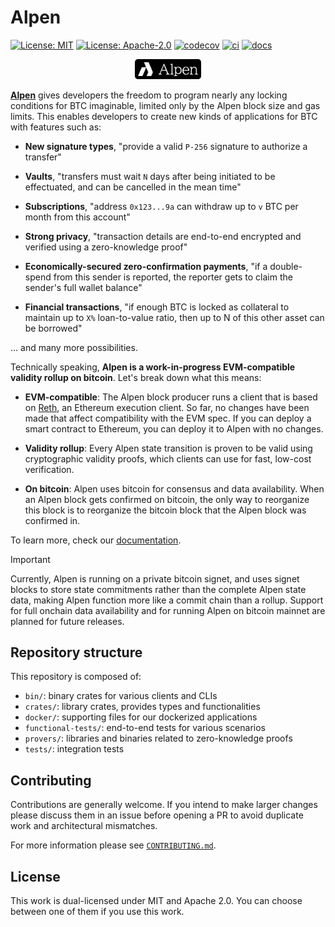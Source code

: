 # Alpen

[![License: MIT](https://img.shields.io/badge/License-MIT-blue.svg)](https://opensource.org/licenses/MIT)
[![License: Apache-2.0](https://img.shields.io/badge/License-Apache-blue.svg)](https://opensource.org/licenses/apache-2-0)
[![codecov](https://codecov.io/gh/alpenlabs/alpen/branch/main/graph/badge.svg?token=Q3ZYY44GN7)](https://codecov.io/gh/alpenlabs/strata)
[![ci](https://github.com/alpenlabs/alpen/actions/workflows/lint.yml/badge.svg?event=push)](https://github.com/alpenlabs/alpen/actions)
[![docs](https://img.shields.io/badge/docs-strata-orange)](https://docs.stratabtc.org)

<p align="center">
  <img src="https://raw.githubusercontent.com/alpenlabs/.github/76e8490215c5c1e21d98ad28380bdd88b1bf6e4d/profile/images/logo.png" alt="Alpen Labs Logo" width="21%">
</p>

[**Alpen**](https://alpenlabs.io) gives developers the freedom to program nearly
any locking conditions for BTC imaginable,
limited only by the Alpen block size and gas limits.
This enables developers to create new kinds of applications for BTC
with features such as:

- **New signature types**, "provide a valid `P-256` signature to authorize a transfer"

- **Vaults**, "transfers must wait `N` days after being initiated to be effectuated,
  and can be cancelled in the mean time"

- **Subscriptions**, "address `0x123...9a` can withdraw up to `v` BTC 
  per month from this account"

- **Strong privacy**, "transaction details are end-to-end encrypted
  and verified using a zero-knowledge proof"

- **Economically-secured zero-confirmation payments**,
  "if a double-spend from this sender is reported,
  the reporter gets to claim the sender's full wallet balance"

- **Financial transactions**,
  "if enough BTC is locked as collateral to maintain up
  to `X%` loan-to-value ratio,
  then up to N of this other asset can be borrowed"

... and many more possibilities.

Technically speaking,
**Alpen is a work-in-progress EVM-compatible validity rollup on bitcoin**.
Let's break down what this means:

- **EVM-compatible**: The Alpen block producer runs a client that is based on
  [Reth](https://github.com/paradigmxyz/reth),
  an Ethereum execution client.
  So far, no changes have been made that affect compatibility with the EVM spec.
  If you can deploy a smart contract to Ethereum,
  you can deploy it to Alpen with no changes.

- **Validity rollup**: Every Alpen state transition is proven to
  be valid using cryptographic validity proofs,
  which clients can use for fast, low-cost verification.

- **On bitcoin**: Alpen uses bitcoin for consensus and data availability.
  When an Alpen block gets confirmed on bitcoin,
  the only way to reorganize this block is to reorganize
  the bitcoin block that the Alpen block was confirmed in.

To learn more, check our [documentation](https://docs.stratabtc.org).

> [!IMPORTANT]
> Currently,
> Alpen is running on a private bitcoin signet,
> and uses signet blocks to store state commitments rather than
> the complete Alpen state data,
> making Alpen function more like a commit chain than a rollup.
> Support for full onchain data availability and for running Alpen
> on bitcoin mainnet are planned for future releases.

## Repository structure

This repository is composed of:

- `bin/`: binary crates for various clients and CLIs
- `crates/`: library crates, provides types and functionalities
- `docker/`: supporting files for our dockerized applications
- `functional-tests/`: end-to-end tests for various scenarios
- `provers/`: libraries and binaries related to zero-knowledge proofs
- `tests/`: integration tests

## Contributing

Contributions are generally welcome.
If you intend to make larger changes please discuss them in an issue
before opening a PR to avoid duplicate work and architectural mismatches.

For more information please see [`CONTRIBUTING.md`](/CONTRIBUTING.md).

## License

This work is dual-licensed under MIT and Apache 2.0.
You can choose between one of them if you use this work.
